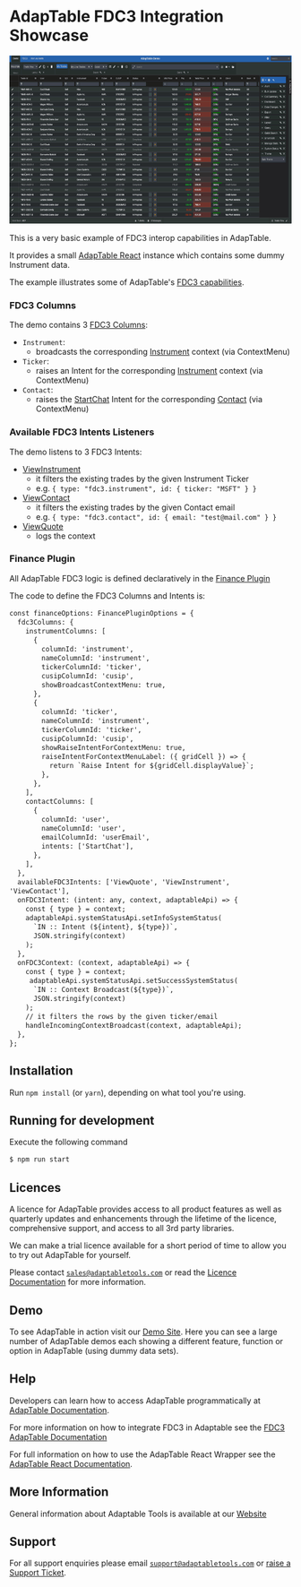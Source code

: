 # AdapTable FDC3 Integration Showcase

<img src="public/adaptable_fdc3.gif" height="300" />


This is a very basic example of FDC3 interop capabilities in AdapTable.

It provides a small [AdapTable React](https://docs.adaptabletools.com/learn/react-overview) instance which contains some dummy Instrument data.

The example illustrates some of  AdapTable's [FDC3 capabilities](https://docs.adaptabletools.com/guide/handbook-using-fdc3).

### FDC3 Columns
The demo contains 3 [FDC3 Columns](https://docs.adaptabletools.com/guide/handbook-using-fdc3-columns):

- `Instrument`:
  - broadcasts the corresponding [Instrument](https://fdc3.finos.org/docs/context/ref/Instrument) context (via ContextMenu)
- `Ticker`:
  - raises an Intent for the corresponding [Instrument](https://fdc3.finos.org/docs/context/ref/Instrument) context (via ContextMenu)
- `Contact`:
  - raises the [StartChat](https://fdc3.finos.org/docs/intents/ref/StartChat) Intent for the corresponding [Contact](https://fdc3.finos.org/docs/context/ref/Contact) (via ContextMenu)

### Available FDC3 Intents Listeners
The demo listens to 3 FDC3 Intents:
- [ViewInstrument](https://fdc3.finos.org/docs/intents/ref/ViewInstrument)
  - it filters the existing trades by the given Instrument Ticker
  - e.g. `{
    type: "fdc3.instrument",
    id: {
      ticker: "MSFT"
    }
    }`
- [ViewContact](https://fdc3.finos.org/docs/1.2/intents/ref/ViewContact)
  - it filters the existing trades by the given Contact email
  - e.g. `{
    type: "fdc3.contact",
    id: {
    email: "test@mail.com"
    }
    }`
- [ViewQuote](https://fdc3.finos.org/docs/1.2/intents/ref/ViewQuote)
  - logs the context

### Finance Plugin
All AdapTable FDC3 logic is defined declaratively in the [Finance Plugin](https://docs.adaptabletools.com/guide/reference-plugins-overview#finance)

The code to define the FDC3 Columns and Intents is:

```
const financeOptions: FinancePluginOptions = {
  fdc3Columns: {
    instrumentColumns: [
      {
        columnId: 'instrument',
        nameColumnId: 'instrument',
        tickerColumnId: 'ticker',
        cusipColumnId: 'cusip',
        showBroadcastContextMenu: true,
      },
      {
        columnId: 'ticker',
        nameColumnId: 'instrument',
        tickerColumnId: 'ticker',
        cusipColumnId: 'cusip',
        showRaiseIntentForContextMenu: true,
        raiseIntentForContextMenuLabel: ({ gridCell }) => {
          return `Raise Intent for ${gridCell.displayValue}`;
        },
      },
    ],
    contactColumns: [
      {
        columnId: 'user',
        nameColumnId: 'user',
        emailColumnId: 'userEmail',
        intents: ['StartChat'],
      },
    ],
  },
  availableFDC3Intents: ['ViewQuote', 'ViewInstrument', 'ViewContact'],
  onFDC3Intent: (intent: any, context, adaptableApi) => {
    const { type } = context;
    adaptableApi.systemStatusApi.setInfoSystemStatus(
      `IN :: Intent (${intent}, ${type})`,
      JSON.stringify(context)
    );
  },
  onFDC3Context: (context, adaptableApi) => {
    const { type } = context;
     adaptableApi.systemStatusApi.setSuccessSystemStatus(
      `IN :: Context Broadcast(${type})`,
      JSON.stringify(context)
    );
    // it filters the rows by the given ticker/email
    handleIncomingContextBroadcast(context, adaptableApi);
  },
};
```

## Installation

Run `npm install` (or `yarn`), depending on what tool you're using.

## Running for development

Execute the following command

```sh
$ npm run start
```

## Licences

A licence for AdapTable provides access to all product features as well as quarterly updates and enhancements through the lifetime of the licence, comprehensive support, and access to all 3rd party libraries.

We can make a trial licence available for a short period of time to allow you to try out AdapTable for yourself.

Please contact [`sales@adaptabletools.com`](mailto:sales@adaptabletools.com) or read the [Licence Documentation](https://docs.adaptabletools.com/licensing) for more information.

## Demo

To see AdapTable in action visit our [Demo Site](https://demo.adaptabletools.com). Here you can see a large number of AdapTable demos each showing a different feature, function or option in AdapTable (using dummy data sets).

## Help

Developers can learn how to access AdapTable programmatically at [AdapTable Documentation](https://docs.adaptabletools.com).

For more information on how to integrate FDC3 in Adaptable see the [FDC3 AdapTable Documentation](https://docs.adaptabletools.com/guide/handbook-using-fdc3)

For full information on how to use the AdapTable React Wrapper see the [AdapTable React Documentation](https://docs.adaptabletools.com/learn/react-overview).


## More Information

General information about Adaptable Tools is available at our [Website](http://www.adaptabletools.com)

## Support

For all support enquiries please email [`support@adaptabletools.com`](mailto:support@adaptabletools.com) or [raise a Support Ticket](https://adaptabletools.zendesk.com/hc/en-us/requests/new).
